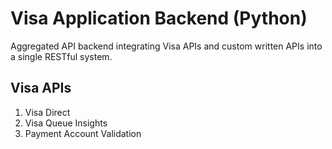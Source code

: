 # Visa Application Backend (Python)
Aggregated API backend integrating Visa APIs and custom written APIs into a single RESTful system.

## Visa APIs
1) Visa Direct
2) Visa Queue Insights
3) Payment Account Validation
